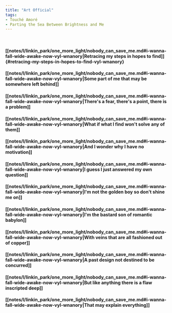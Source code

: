 ```yaml
---
title: "Art Official"
tags:
- Touché Amoré
- Parting the Sea Between Brightness and Me
---
```

&nbsp;
#### [[notes/l/linkin_park/one_more_light/nobody_can_save_me.md#i-wanna-fall-wide-awake-now-vyl-wnanory|Retracing my steps in hopes to find]] {#retracing-my-steps-in-hopes-to-find-vyl-wnanory}
#### [[notes/l/linkin_park/one_more_light/nobody_can_save_me.md#i-wanna-fall-wide-awake-now-vyl-wnanory|Some part of me that may be somewhere left behind]]
#### [[notes/l/linkin_park/one_more_light/nobody_can_save_me.md#i-wanna-fall-wide-awake-now-vyl-wnanory|There's a fear, there's a point, there is a problem]]
#### [[notes/l/linkin_park/one_more_light/nobody_can_save_me.md#i-wanna-fall-wide-awake-now-vyl-wnanory|What if what I find won't solve any of them]]
#### [[notes/l/linkin_park/one_more_light/nobody_can_save_me.md#i-wanna-fall-wide-awake-now-vyl-wnanory|And I wonder why I have no motivation]]
#### [[notes/l/linkin_park/one_more_light/nobody_can_save_me.md#i-wanna-fall-wide-awake-now-vyl-wnanory|I guess I just answered my own question]]
#### [[notes/l/linkin_park/one_more_light/nobody_can_save_me.md#i-wanna-fall-wide-awake-now-vyl-wnanory|I'm not the golden boy so don't shine me on]]
#### [[notes/l/linkin_park/one_more_light/nobody_can_save_me.md#i-wanna-fall-wide-awake-now-vyl-wnanory|I'm the bastard son of romantic babylon]]
#### [[notes/l/linkin_park/one_more_light/nobody_can_save_me.md#i-wanna-fall-wide-awake-now-vyl-wnanory|With veins that are all fashioned out of copper]]
#### [[notes/l/linkin_park/one_more_light/nobody_can_save_me.md#i-wanna-fall-wide-awake-now-vyl-wnanory|A past design not destined to be concurred]]
#### [[notes/l/linkin_park/one_more_light/nobody_can_save_me.md#i-wanna-fall-wide-awake-now-vyl-wnanory|But like anything there is a flaw inscripted deep]]
#### [[notes/l/linkin_park/one_more_light/nobody_can_save_me.md#i-wanna-fall-wide-awake-now-vyl-wnanory|That may explain everything]]
